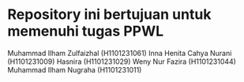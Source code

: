 # Repository ini bertujuan untuk memenuhi tugas PPWL
Muhammad Ilham Zulfaizhal (H1101231061)
Inna Henita Cahya Nurani (H1101231009)
Hasnira (H1101231029)
Weny Nur Fazira (H1101231044)
Muhammad Ilham Nugraha (H1101231011)
